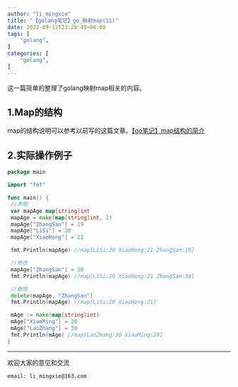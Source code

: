 ```yaml
---
author: "li_mingxie"
title: "【golang笔记】go_映射map(11)"
date: 2022-09-12T23:28:49+08:00
tags: [
    "golang",
]
categories: [
    "golang",
]
---
```


这一篇简单的整理了golang映射map相关的内容。<!--more-->

## 1.Map的结构

map的结构说明可以参考以前写的这篇文章。[【go笔记】map结构的简介](https://limingxie.github.io/go/go_map/)

## 2.实际操作例子

```go
package main

import "fmt"

func main() {
 //声明
 var mapAge map[string]int
 mapAge = make(map[string]int, 2)
 mapAge["ZhangSan"] = 19
 mapAge["LiSi"] = 20
 mapAge["XiaoHong"] = 21

 fmt.Println(mapAge) //map[LiSi:20 XiaoHong:21 ZhangSan:19]

 //修改
 mapAge["ZhangSan"] = 30
 fmt.Println(mapAge) //map[LiSi:20 XiaoHong:21 ZhangSan:30]

 //删除
 delete(mapAge, "ZhangSan")
 fmt.Println(mapAge) //map[LiSi:20 XiaoHong:21]

 mAge := make(map[string]int)
 mAge["XiaoMing"] = 20
 mAge["LaoZhang"] = 30
 fmt.Println(mAge) //map[LaoZhang:30 XiaoMing:20]
}

```

----------------------------------------------

欢迎大家的意见和交流

`email: li_mingxie@163.com`
